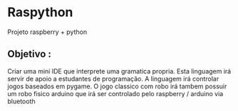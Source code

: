 Raspython
=========

 Projeto raspberry + python

## Objetivo :

Criar uma mini IDE que interprete uma gramatica propria.
Esta linguagem irá servir de apoio a estudantes de programação.
A linguagem irá controlar jogos baseados em pygame.
O jogo classico com robo irá tambem possuir um robo fisico arduino
que irá ser controlado pelo raspberry / arduino via bluetooth
